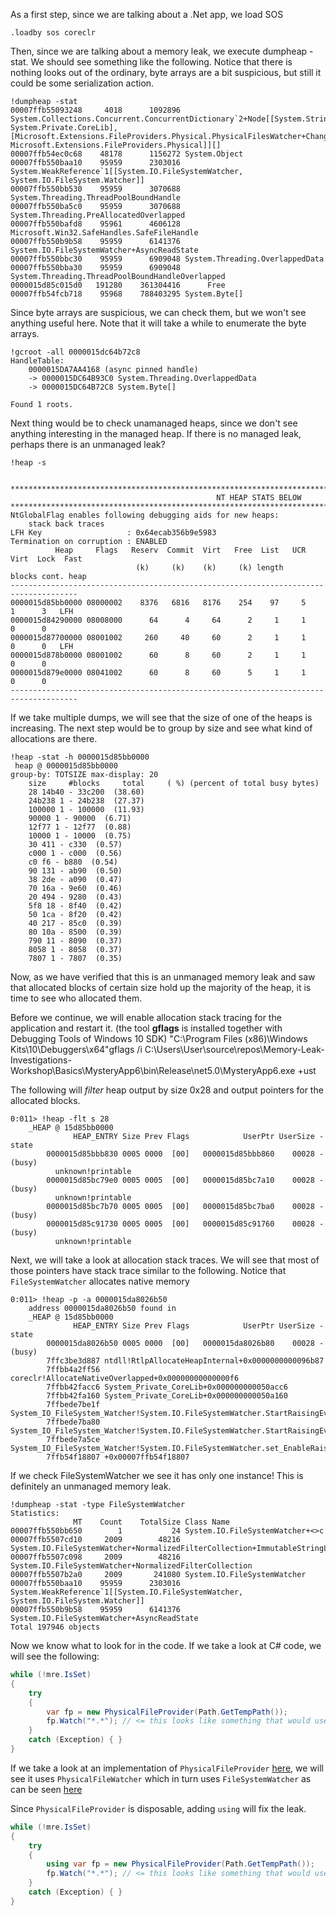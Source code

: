 As a first step, since we are talking about a .Net app, we load SOS

```windbg
.loadby sos coreclr
```

Then, since we are talking about a memory leak, we execute dumpheap -stat. We should see something like the following.
Notice that there is nothing looks out of the ordinary, byte arrays are a bit suspicious, but still it could be some serialization action.
```windbg
!dumpheap -stat
00007ffb55093248     4018      1092896 System.Collections.Concurrent.ConcurrentDictionary`2+Node[[System.String, System.Private.CoreLib],[Microsoft.Extensions.FileProviders.Physical.PhysicalFilesWatcher+ChangeTokenInfo, Microsoft.Extensions.FileProviders.Physical]][]
00007ffb54ec0c68    48178      1156272 System.Object
00007ffb550baa10    95959      2303016 System.WeakReference`1[[System.IO.FileSystemWatcher, System.IO.FileSystem.Watcher]]
00007ffb550bb530    95959      3070688 System.Threading.ThreadPoolBoundHandle
00007ffb550ba5c0    95959      3070688 System.Threading.PreAllocatedOverlapped
00007ffb550bafd8    95961      4606128 Microsoft.Win32.SafeHandles.SafeFileHandle
00007ffb550b9b58    95959      6141376 System.IO.FileSystemWatcher+AsyncReadState
00007ffb550bbc30    95959      6909048 System.Threading.OverlappedData
00007ffb550bba30    95959      6909048 System.Threading.ThreadPoolBoundHandleOverlapped
0000015d85c015d0   191280    361304416      Free
00007ffb54fcb718    95968    788403295 System.Byte[]
```
Since byte arrays are suspicious, we can check them, but we won't see anything useful here. Note that it will take a while to enumerate the byte arrays.
```windbg
!gcroot -all 0000015dc64b72c8
HandleTable:
    0000015DA7AA4168 (async pinned handle)
    -> 0000015DC64B93C0 System.Threading.OverlappedData
    -> 0000015DC64B72C8 System.Byte[]

Found 1 roots.
```

Next thing would be to check unamanaged heaps, since we don't see anything interesting in the managed heap. If there is no managed leak, perhaps there is an unmanaged leak?
```
!heap -s


************************************************************************************************************************
                                              NT HEAP STATS BELOW
************************************************************************************************************************
NtGlobalFlag enables following debugging aids for new heaps:
    stack back traces
LFH Key                   : 0x64ecab356b9e5983
Termination on corruption : ENABLED
          Heap     Flags   Reserv  Commit  Virt   Free  List   UCR  Virt  Lock  Fast 
                            (k)     (k)    (k)     (k) length      blocks cont. heap 
-------------------------------------------------------------------------------------
0000015d85bb0000 08000002    8376   6816   8176    254    97     5    1      3   LFH
0000015d84290000 08008000      64      4     64      2     1     1    0      0      
0000015d87700000 08001002     260     40     60      2     1     1    0      0   LFH
0000015d878b0000 08001002      60      8     60      2     1     1    0      0      
0000015d879e0000 08041002      60      8     60      5     1     1    0      0      
-------------------------------------------------------------------------------------
```

If we take multiple dumps, we will see that the size of one of the heaps is increasing. 
The next step would be to group by size and see what kind of allocations are there. 

```windbg
!heap -stat -h 0000015d85bb0000
 heap @ 0000015d85bb0000
group-by: TOTSIZE max-display: 20
    size     #blocks     total     ( %) (percent of total busy bytes)
    28 14b40 - 33c200  (38.60)
    24b238 1 - 24b238  (27.37)
    100000 1 - 100000  (11.93)
    90000 1 - 90000  (6.71)
    12f77 1 - 12f77  (0.88)
    10000 1 - 10000  (0.75)
    30 411 - c330  (0.57)
    c000 1 - c000  (0.56)
    c0 f6 - b880  (0.54)
    90 131 - ab90  (0.50)
    38 2de - a090  (0.47)
    70 16a - 9e60  (0.46)
    20 494 - 9280  (0.43)
    5f8 18 - 8f40  (0.42)
    50 1ca - 8f20  (0.42)
    40 217 - 85c0  (0.39)
    80 10a - 8500  (0.39)
    790 11 - 8090  (0.37)
    8058 1 - 8058  (0.37)
    7807 1 - 7807  (0.35)
```
Now, as we have verified that this is an unmanaged memory leak and saw that allocated blocks of certain size hold up the majority of the heap, it is time to see who allocated them.

Before we continue, we will enable allocation stack tracing for the application and restart it. (the tool **gflags** is installed together with Debugging Tools of Windows 10 SDK)
"C:\Program Files (x86)\Windows Kits\10\Debuggers\x64\"gflags /i C:\Users\User\source\repos\Memory-Leak-Investigations-Workshop\Basics\MysteryApp6\bin\Release\net5.0\MysteryApp6.exe +ust

The following will *filter* heap output by size 0x28 and output pointers for the allocated blocks.
```windbg
0:011> !heap -flt s 28
    _HEAP @ 15d85bb0000
              HEAP_ENTRY Size Prev Flags            UserPtr UserSize - state
        0000015d85bbb830 0005 0000  [00]   0000015d85bbb860    00028 - (busy)
          unknown!printable
        0000015d85bc79e0 0005 0005  [00]   0000015d85bc7a10    00028 - (busy)
          unknown!printable
        0000015d85bc7b70 0005 0005  [00]   0000015d85bc7ba0    00028 - (busy)
        0000015d85c91730 0005 0005  [00]   0000015d85c91760    00028 - (busy)
          unknown!printable       
```

Next, we will take a look at allocation stack traces. We will see that most of those pointers have stack trace similar to the following. Notice that ``FileSystemWatcher`` allocates native memory
```windbg
0:011> !heap -p -a 0000015da8026b50
    address 0000015da8026b50 found in
    _HEAP @ 15d85bb0000
              HEAP_ENTRY Size Prev Flags            UserPtr UserSize - state
        0000015da8026b50 0005 0000  [00]   0000015da8026b80    00028 - (busy)
        7ffc3be3d887 ntdll!RtlpAllocateHeapInternal+0x0000000000096b87
        7ffbb4a2ff56 coreclr!AllocateNativeOverlapped+0x00000000000000f6
        7ffbb42facc6 System_Private_CoreLib+0x000000000050acc6
        7ffbb42fa160 System_Private_CoreLib+0x000000000050a160
        7ffbede7be1f System_IO_FileSystem_Watcher!System.IO.FileSystemWatcher.StartRaisingEvents()$##6000056+0x00000000000001ef
        7ffbede7ba80 System_IO_FileSystem_Watcher!System.IO.FileSystemWatcher.StartRaisingEventsIfNotDisposed()$##600004E+0x0000000000000020
        7ffbede7a5ce System_IO_FileSystem_Watcher!System.IO.FileSystemWatcher.set_EnableRaisingEvents(Boolean)$##600002A+0x000000000000005e
        7ffb54f18807 +0x00007ffb54f18807
```

If we check FileSystemWatcher we see it has only one instance! This is definitely an unmanaged memory leak. 
```windbg
!dumpheap -stat -type FileSystemWatcher
Statistics:
              MT    Count    TotalSize Class Name
00007ffb550bb650        1           24 System.IO.FileSystemWatcher+<>c
00007ffb5507cd10     2009        48216 System.IO.FileSystemWatcher+NormalizedFilterCollection+ImmutableStringList
00007ffb5507c098     2009        48216 System.IO.FileSystemWatcher+NormalizedFilterCollection
00007ffb5507b2a0     2009       241080 System.IO.FileSystemWatcher
00007ffb550baa10    95959      2303016 System.WeakReference`1[[System.IO.FileSystemWatcher, System.IO.FileSystem.Watcher]]
00007ffb550b9b58    95959      6141376 System.IO.FileSystemWatcher+AsyncReadState
Total 197946 objects
```

Now we know what to look for in the code. If we take a look at C# code, we will see the following:
```csharp
while (!mre.IsSet)
{
    try
    {
        var fp = new PhysicalFileProvider(Path.GetTempPath());
        fp.Watch("*.*"); // <= this looks like something that would use FileSystemWatcher!
    }
    catch (Exception) { }
}
```

If we take a look at an implementation of ``PhysicalFileProvider`` [here](https://github.com/dotnet/runtime/blob/master/src/libraries/Microsoft.Extensions.FileProviders.Physical/src/PhysicalFileProvider.cs#L30), we will see it uses ``PhysicalFileWatcher`` which in turn uses ``FileSystemWatcher`` as can be seen [here](https://github.com/dotnet/runtime/blob/191ea066b157103d6332b2cf3e986b055fda3bcd/src/libraries/Microsoft.Extensions.FileProviders.Physical/src/PhysicalFilesWatcher.cs#L36)

Since ``PhysicalFileProvider`` is disposable, adding ``using`` will fix the leak.
```csharp
while (!mre.IsSet)
{
    try
    {
        using var fp = new PhysicalFileProvider(Path.GetTempPath());
        fp.Watch("*.*"); // <= this looks like something that would use FileSystemWatcher!
    }
    catch (Exception) { }
}
```
